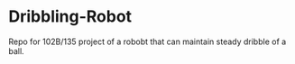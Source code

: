 # Dribbling-Robot
Repo for 102B/135 project of a robobt that can maintain steady dribble of a ball.
